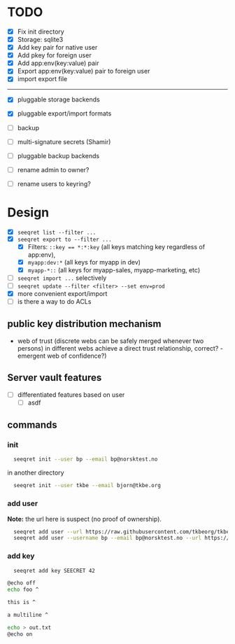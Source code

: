# TODO

- [x] Fix init directory
- [x] Storage: sqlite3
- [x] Add key pair for native user
- [x] Add pkey for foreign user
- [x] Add app:env(key:value) pair
- [x] Export app:env(key:value) pair to foreign user
- [x] import export file
---

- [x] pluggable storage backends
- [x] pluggable export/import formats
- [ ] backup
- [ ] multi-signature secrets (Shamir)
- [ ] pluggable backup backends

- [ ] rename admin to owner?
- [ ] rename users to keyring?


# Design

- [x] `seeqret list --filter ...`
- [x] `seeqret export to --filter ...`
  - [x] Filters: `::key == *:*:key` (all keys matching key regardless of app:env),
  - [x] `myapp:dev:*` (all keys for myapp in dev)
  - [x] `myapp-*::` (all keys for myapp-sales, myapp-marketing, etc)
- [ ] `seeqret import ...` selectively
- [ ] `seeqret update --filter <filter> --set env=prod`
- [x] more convenient export/import
- [ ] is there a way to do ACLs

## public key distribution mechanism
- web of trust (discrete webs can be safely merged whenever two persons)
  in different webs achieve a direct trust relationship, correct? - emergent
  web of confidence?)

## Server vault features
- [ ] differentiated features based on user
  - [ ] asdf

## commands

### init
```bash
  seeqret init --user bp --email bp@norsktest.no
```
in another directory
```bash
  seeqret init --user tkbe --email bjorn@tkbe.org
```

### add user
**Note:** the url here is suspect (no proof of ownership).

```bash
  seeqret add user --url https://raw.githubusercontent.com/tkbeorg/tkbe/refs/heads/main/public.key --username tkbe --email bjorn@tkbe.org
  seeqret add user --username bp --email bp@norsktest.no --url https://gitlab.com/thebjorn/public/-/raw/main/public.key?ref_type=heads
```

### add key
```bash
  seeqret add key SEECRET 42
```

```bash
@echo off
echo foo ^

this is ^

a multiline ^

echo > out.txt
@echo on

```
